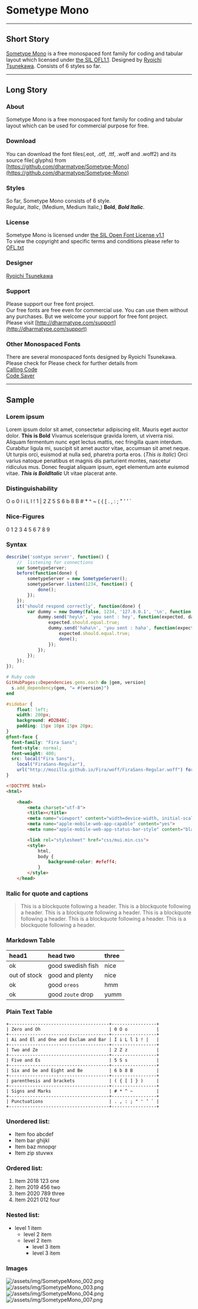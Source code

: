 # Sometype Mono

---

## Short Story
[Sometype Mono](https://github.com/dharmatype/Sometype-Mono) is a free monospaced font family for coding and tabular layout which licensed under [the SIL OFL1.1](http://scripts.sil.org/OFL). Designed by  [Ryoichi Tsunekawa](http://dharmatype.com).  Consists of 6 styles so far.

---

## Long Story  

### About
Sometype Mono is a free monospaced font family for coding and tabular layout which can be used for commercial purpose for free.  

### Download
You can download the font files(.eot, .otf, .ttf, .woff and .woff2) and its source file(.glyphs) from  
[https://github.com/dharmatype/Sometype-Mono](https://github.com/dharmatype/Sometype-Mono)  

### Styles
So far, Sometype Mono consists of 6 style.  
Regular, _Italic_, (Medium, Medium Italic,) **Bold**, ***Bold Italic***.

### License
Sometype Mono is licensed under [the SIL Open Font License v1.1](http://scripts.sil.org/OFL)  
To view the copyright and specific terms and conditions please refer to [OFL.txt](https://github.com/dharmatype/Sometype-Mono/blob/master/OFL.txt)


### Designer
[Ryoichi Tsunekawa](http://dharmatype.com)  


### Support
Please support our free font project.  
Our free fonts are free even for commercial use. You can use them without any purchases.
But we welcome your support for free font project.  
Please visit [http://dharmatype.com/support](http://dharmatype.com/support)

### Other Monospaced Fonts
There are several monospaced fonts designed by Ryoichi Tsunekawa.  
Please check for Please check for further details from  
[Calling Code](https://dharmatype.com/calling-code)  
[Code Saver](https://dharmatype.com/code-saver)  

---

## Sample
### Lorem ipsum
Lorem ipsum dolor sit amet, consectetur adipiscing elit. Mauris eget auctor dolor. **This is Bold** Vivamus scelerisque gravida lorem, ut viverra nisi. Aliquam fermentum nunc eget lectus mattis, nec fringilla quam interdum. Curabitur ligula mi, suscipit sit amet auctor vitae, accumsan sit amet neque. Ut turpis orci, euismod at nulla sed, pharetra porta eros. (_This is Italic_) Orci varius natoque penatibus et magnis dis parturient montes, nascetur ridiculus mus. Donec feugiat aliquam ipsum, eget elementum ante euismod vitae. ***This is BoldItalic*** Ut vitae placerat ante.

### Distinguishability
O o 0  I i L l ! 1 |  2 Z 5 S 6 b 8 B  # * ^ ~  ( { [  . , : ; " ' ’ `  

### Nice-Figures
0 1 2 3 4 5 6 7 8 9

### Syntax
```js
describe('somtype server', function() {
    //  listening for connections    
    var SometypeServer;
    before(function(done) {
        sometypeServer = new SometypeServer();
        sometypeServer.listen(1234, function() {
            done();
        });
    });
    it('should respond correctly', function(done) {
        var dummy = new Dummy(false, 1234, '127.0.0.1', '\n', function() {
            dummy.send('hey\n', 'you sent : hey', function(expected, data) {
                expected.should.equal.true;
                dummy.send('haha\n', 'you sent : haha', function(expected, data) {
                    expected.should.equal.true;
                    done();
                });
            });
        });
    });
});
```

```ruby
# Ruby code
GitHubPages::Dependencies.gems.each do |gem, version|
  s.add_dependency(gem, "= #{version}")
end
```

```css
#sidebar {
    float: left;
    width: 200px;
    background: #D2B48C;
    padding: 15px 10px 15px 20px;
}
@font-face {
  font-family: "Fira Sans";
  font-style: normal;
  font-weight: 400;
  src: local("Fira Sans"),
    local("FiraSans-Regular"),
    url("http://mozilla.github.io/Fira/woff/FiraSans-Regular.woff") format("woff");
}
```

```html
<!DOCTYPE html>
<html>

	<head>
		<meta charset="utf-8">
		<title></title>
		<meta name="viewport" content="width=device-width, initial-scale=1,maximum-scale=1,user-scalable=no">
		<meta name="apple-mobile-web-app-capable" content="yes">
		<meta name="apple-mobile-web-app-status-bar-style" content="black">

		<link rel="stylesheet" href="css/mui.min.css">
		<style>
			html,
			body {
				background-color: #efeff4;
			}
		</style>
	</head>
```



### Italic for quote and captions  
> This is a blockquote following a header. This is a blockquote following a header.
> This is a blockquote following a header. This is a blockquote following a header.
> This is a blockquote following a header. This is a blockquote following a header.


### Markdown Table  

| head1        | head two          | three |
|:-------------|:------------------|:------|
| ok           | good swedish fish | nice  |
| out of stock | good and plenty   | nice  |
| ok           | good `oreos`      | hmm   |
| ok           | good `zoute` drop | yumm  |


### Plain Text Table  
```
+--------------------------------------+-----------------+  
| Zero and Oh                          | 0 O o           |  
+--------------------------------------+-----------------+  
| Ai and El and One and Exclam and Bar | I i L l 1 ! |   |  
+--------------------------------------+-----------------+  
| Two and Ze                           | 2 Z z           |  
+--------------------------------------+-----------------+  
| Five and Es                          | 5 S s           |  
+--------------------------------------+-----------------+  
| Six and be and Eight and Be          | 6 b 8 B         |  
+--------------------------------------+-----------------+  
| parenthesis and brackets             | ( { [ ] } )     |  
+--------------------------------------+-----------------+  
| Signs and Marks                      | # * ^ ~         |  
+--------------------------------------+-----------------+  
| Punctuations                         | . , : ; " ' ’ ` |  
+--------------------------------------+-----------------+  
```

### Unordered list:

*   Item foo abcdef
*   Item bar ghijkl
*   Item baz mnopqr
*   Item zip stuvwx

### Ordered list:

1.  Item 2018 123 one
1.  Item 2019 456 two
1.  Item 2020 789 three
1.  Item 2021 012 four

### Nested list:

- level 1 item
  - level 2 item
  - level 2 item
    - level 3 item
    - level 3 item

### Images
![/assets/img/SometypeMono_002.png](/assets/img/SometypeMono_002.png)   
![/assets/img/SometypeMono_003.png](/assets/img/SometypeMono_003.png)  
![/assets/img/SometypeMono_004.png](/assets/img/SometypeMono_004.png)  
![/assets/img/SometypeMono_007.png](/assets/img/SometypeMono_007.png)  
